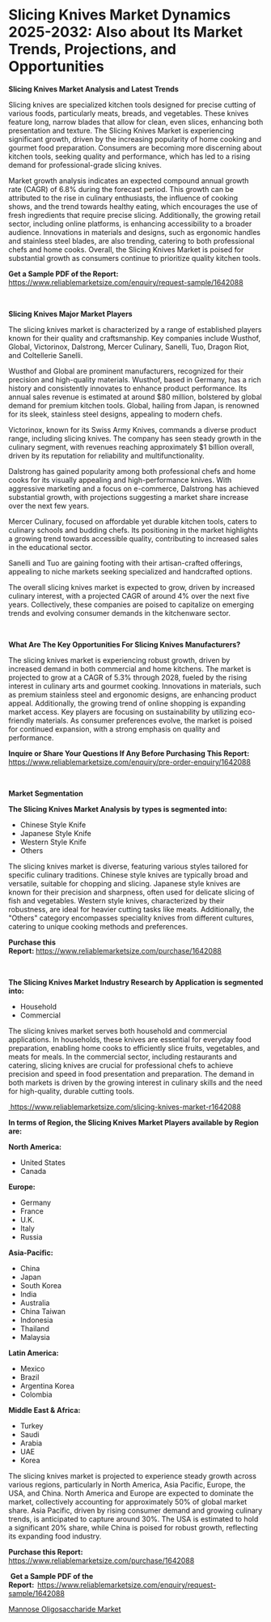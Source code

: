 <p><h1>Slicing Knives Market Dynamics 2025-2032: Also about Its Market Trends, Projections, and Opportunities</h1></p><p><strong>Slicing Knives Market Analysis and Latest Trends</strong></p>
<p><p>Slicing knives are specialized kitchen tools designed for precise cutting of various foods, particularly meats, breads, and vegetables. These knives feature long, narrow blades that allow for clean, even slices, enhancing both presentation and texture. The Slicing Knives Market is experiencing significant growth, driven by the increasing popularity of home cooking and gourmet food preparation. Consumers are becoming more discerning about kitchen tools, seeking quality and performance, which has led to a rising demand for professional-grade slicing knives.</p><p>Market growth analysis indicates an expected compound annual growth rate (CAGR) of 6.8% during the forecast period. This growth can be attributed to the rise in culinary enthusiasts, the influence of cooking shows, and the trend towards healthy eating, which encourages the use of fresh ingredients that require precise slicing. Additionally, the growing retail sector, including online platforms, is enhancing accessibility to a broader audience. Innovations in materials and designs, such as ergonomic handles and stainless steel blades, are also trending, catering to both professional chefs and home cooks. Overall, the Slicing Knives Market is poised for substantial growth as consumers continue to prioritize quality kitchen tools.</p></p>
<p><strong>Get a Sample PDF of the Report:&nbsp;</strong> <a href="https://www.reliablemarketsize.com/enquiry/request-sample/1642088?utm_campaign=2255&utm_medium=2&utm_source=Github&utm_content=ia&utm_term=09022025&utm_id=slicing-knives">https://www.reliablemarketsize.com/enquiry/request-sample/1642088</a></p>
<p>&nbsp;</p>
<p><strong>Slicing Knives Major Market Players</strong></p>
<p><p>The slicing knives market is characterized by a range of established players known for their quality and craftsmanship. Key companies include Wusthof, Global, Victorinox, Dalstrong, Mercer Culinary, Sanelli, Tuo, Dragon Riot, and Coltellerie Sanelli. </p><p>Wusthof and Global are prominent manufacturers, recognized for their precision and high-quality materials. Wusthof, based in Germany, has a rich history and consistently innovates to enhance product performance. Its annual sales revenue is estimated at around $80 million, bolstered by global demand for premium kitchen tools. Global, hailing from Japan, is renowned for its sleek, stainless steel designs, appealing to modern chefs. </p><p>Victorinox, known for its Swiss Army Knives, commands a diverse product range, including slicing knives. The company has seen steady growth in the culinary segment, with revenues reaching approximately $1 billion overall, driven by its reputation for reliability and multifunctionality.</p><p>Dalstrong has gained popularity among both professional chefs and home cooks for its visually appealing and high-performance knives. With aggressive marketing and a focus on e-commerce, Dalstrong has achieved substantial growth, with projections suggesting a market share increase over the next few years.</p><p>Mercer Culinary, focused on affordable yet durable kitchen tools, caters to culinary schools and budding chefs. Its positioning in the market highlights a growing trend towards accessible quality, contributing to increased sales in the educational sector.</p><p>Sanelli and Tuo are gaining footing with their artisan-crafted offerings, appealing to niche markets seeking specialized and handcrafted options. </p><p>The overall slicing knives market is expected to grow, driven by increased culinary interest, with a projected CAGR of around 4% over the next five years. Collectively, these companies are poised to capitalize on emerging trends and evolving consumer demands in the kitchenware sector.</p></p>
<p>&nbsp;</p>
<p><strong>What Are The Key Opportunities For Slicing Knives Manufacturers?</strong></p>
<p><p>The slicing knives market is experiencing robust growth, driven by increased demand in both commercial and home kitchens. The market is projected to grow at a CAGR of 5.3% through 2028, fueled by the rising interest in culinary arts and gourmet cooking. Innovations in materials, such as premium stainless steel and ergonomic designs, are enhancing product appeal. Additionally, the growing trend of online shopping is expanding market access. Key players are focusing on sustainability by utilizing eco-friendly materials. As consumer preferences evolve, the market is poised for continued expansion, with a strong emphasis on quality and performance.</p></p>
<p><strong>Inquire or Share Your Questions If Any Before Purchasing This Report:</strong> <a href="https://www.reliablemarketsize.com/enquiry/pre-order-enquiry/1642088?utm_campaign=2255&utm_medium=2&utm_source=Github&utm_content=ia&utm_term=09022025&utm_id=slicing-knives">https://www.reliablemarketsize.com/enquiry/pre-order-enquiry/1642088</a></p>
<p>&nbsp;</p>
<p><strong>Market Segmentation</strong></p>
<p><strong>The Slicing Knives Market Analysis by types is segmented into:</strong></p>
<p><ul><li>Chinese Style Knife</li><li>Japanese Style Knife</li><li>Western Style Knife</li><li>Others</li></ul></p>
<p><p>The slicing knives market is diverse, featuring various styles tailored for specific culinary traditions. Chinese style knives are typically broad and versatile, suitable for chopping and slicing. Japanese style knives are known for their precision and sharpness, often used for delicate slicing of fish and vegetables. Western style knives, characterized by their robustness, are ideal for heavier cutting tasks like meats. Additionally, the "Others" category encompasses speciality knives from different cultures, catering to unique cooking methods and preferences.</p></p>
<p><strong>Purchase this Report:&nbsp;</strong><a href="https://www.reliablemarketsize.com/purchase/1642088?utm_campaign=2255&utm_medium=2&utm_source=Github&utm_content=ia&utm_term=09022025&utm_id=slicing-knives">https://www.reliablemarketsize.com/purchase/1642088</a></p>
<p>&nbsp;</p>
<p><strong>The Slicing Knives Market Industry Research by Application is segmented into:</strong></p>
<p><ul><li>Household</li><li>Commercial</li></ul></p>
<p><p>The slicing knives market serves both household and commercial applications. In households, these knives are essential for everyday food preparation, enabling home cooks to efficiently slice fruits, vegetables, and meats for meals. In the commercial sector, including restaurants and catering, slicing knives are crucial for professional chefs to achieve precision and speed in food presentation and preparation. The demand in both markets is driven by the growing interest in culinary skills and the need for high-quality, durable cutting tools.</p></p>
<p><a href="https://www.reliablemarketsize.com/slicing-knives-market-r1642088?utm_campaign=2255&utm_medium=2&utm_source=Github&utm_content=ia&utm_term=09022025&utm_id=slicing-knives">&nbsp;https://www.reliablemarketsize.com/slicing-knives-market-r1642088</a></p>
<p><strong>In terms of Region, the Slicing Knives Market Players available by Region are:</strong></p>
<p>
    <p> <strong> North America: </strong>
        <ul>
            <li>United States</li>
            <li>Canada</li>
        </ul>
        </p> 
    <p> <strong> Europe: </strong>
        <ul>
            <li>Germany</li>
            <li>France</li>
            <li>U.K.</li>
            <li>Italy</li>
            <li>Russia</li>
        </ul>
        </p> 
    <p> <strong> Asia-Pacific: </strong>
        <ul>
            <li>China</li>
            <li>Japan</li>
            <li>South Korea</li>
            <li>India</li>
            <li>Australia</li>
            <li>China Taiwan</li>
            <li>Indonesia</li>
            <li>Thailand</li>
            <li>Malaysia</li>
        </ul>
        </p> 
    <p> <strong> Latin America: </strong>
        <ul>
            <li>Mexico</li>
            <li>Brazil</li>
            <li>Argentina Korea</li>
            <li>Colombia</li>
        </ul>
        </p> 
    <p> <strong> Middle East & Africa: </strong>
        <ul>
            <li>Turkey</li>
            <li>Saudi</li>
            <li>Arabia</li>
            <li>UAE</li>
            <li>Korea</li>
        </ul>
    </p>
    </p>
<p><p>The slicing knives market is projected to experience steady growth across various regions, particularly in North America, Asia Pacific, Europe, the USA, and China. North America and Europe are expected to dominate the market, collectively accounting for approximately 50% of global market share. Asia Pacific, driven by rising consumer demand and growing culinary trends, is anticipated to capture around 30%. The USA is estimated to hold a significant 20% share, while China is poised for robust growth, reflecting its expanding food industry.</p></p>
<p><strong>Purchase this Report: </strong><a href="https://www.reliablemarketsize.com/purchase/1642088?utm_campaign=2255&utm_medium=2&utm_source=Github&utm_content=ia&utm_term=09022025&utm_id=slicing-knives">https://www.reliablemarketsize.com/purchase/1642088</a></p>
<p>&nbsp;<strong>Get a Sample PDF of the Report:&nbsp;&nbsp;</strong><a href="https://www.reliablemarketsize.com/enquiry/request-sample/1642088?utm_campaign=2255&utm_medium=2&utm_source=Github&utm_content=ia&utm_term=09022025&utm_id=slicing-knives">https://www.reliablemarketsize.com/enquiry/request-sample/1642088</a></p>
<p><strong></strong></p>
<p><p><a href="https://github.com/kbollin866/Market-Research-Report-List-1/blob/main/mannose-oligosaccharide-market.md?utm_campaign=2255&utm_medium=2&utm_source=Github&utm_content=ia&utm_term=09022025&utm_id=slicing-knives">Mannose Oligosaccharide Market</a></p></p>